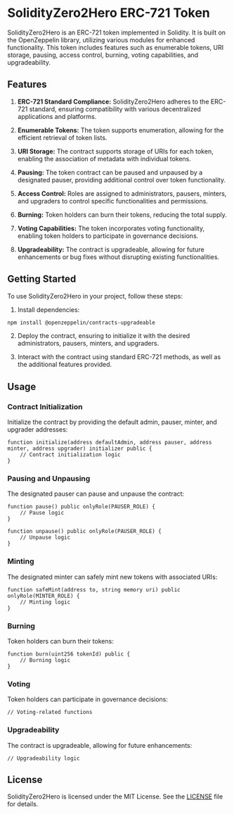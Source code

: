 # SolidityZero2Hero ERC-721 Token

SolidityZero2Hero is an ERC-721 token implemented in Solidity. It is built on the OpenZeppelin library, utilizing various modules for enhanced functionality. This token includes features such as enumerable tokens, URI storage, pausing, access control, burning, voting capabilities, and upgradeability.

## Features

1. **ERC-721 Standard Compliance:** SolidityZero2Hero adheres to the ERC-721 standard, ensuring compatibility with various decentralized applications and platforms.

2. **Enumerable Tokens:** The token supports enumeration, allowing for the efficient retrieval of token lists.

3. **URI Storage:** The contract supports storage of URIs for each token, enabling the association of metadata with individual tokens.

4. **Pausing:** The token contract can be paused and unpaused by a designated pauser, providing additional control over token functionality.

5. **Access Control:** Roles are assigned to administrators, pausers, minters, and upgraders to control specific functionalities and permissions.

6. **Burning:** Token holders can burn their tokens, reducing the total supply.

7. **Voting Capabilities:** The token incorporates voting functionality, enabling token holders to participate in governance decisions.

8. **Upgradeability:** The contract is upgradeable, allowing for future enhancements or bug fixes without disrupting existing functionalities.

## Getting Started

To use SolidityZero2Hero in your project, follow these steps:

1. Install dependencies:

```bash
npm install @openzeppelin/contracts-upgradeable
```

2. Deploy the contract, ensuring to initialize it with the desired administrators, pausers, minters, and upgraders.

3. Interact with the contract using standard ERC-721 methods, as well as the additional features provided.

## Usage

### Contract Initialization

Initialize the contract by providing the default admin, pauser, minter, and upgrader addresses:

```solidity
function initialize(address defaultAdmin, address pauser, address minter, address upgrader) initializer public {
    // Contract initialization logic
}
```

### Pausing and Unpausing

The designated pauser can pause and unpause the contract:

```solidity
function pause() public onlyRole(PAUSER_ROLE) {
    // Pause logic
}

function unpause() public onlyRole(PAUSER_ROLE) {
    // Unpause logic
}
```

### Minting

The designated minter can safely mint new tokens with associated URIs:

```solidity
function safeMint(address to, string memory uri) public onlyRole(MINTER_ROLE) {
    // Minting logic
}
```

### Burning

Token holders can burn their tokens:

```solidity
function burn(uint256 tokenId) public {
    // Burning logic
}
```

### Voting

Token holders can participate in governance decisions:

```solidity
// Voting-related functions
```

### Upgradeability

The contract is upgradeable, allowing for future enhancements:

```solidity
// Upgradeability logic
```

## License

SolidityZero2Hero is licensed under the MIT License. See the [LICENSE](LICENSE) file for details.